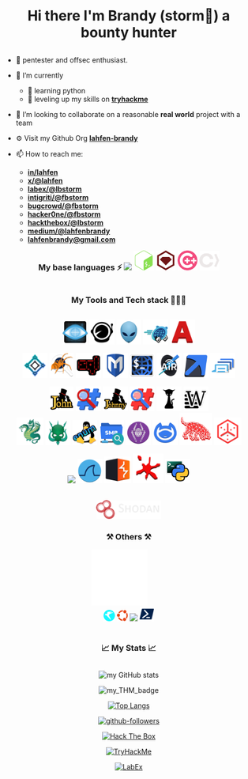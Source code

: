 <!--
get icon list here
https://github.com/tandpfun/skill-icons?tab=readme-ov-file#icons-list
-->

<h1 align="center" style="display: inline-block; margin: 1rem auto">
 Hi there  I'm Brandy (storm🎃) a bounty hunter
</h1>

- 🔭 pentester and offsec enthusiast.

- 🧠 I’m currently
  - 🦀 learning python
  - 🚀 leveling up my skills on **[tryhackme](https://tryhackme.com/p/Lbstorm)**

- 👯 I’m looking to collaborate on a reasonable **real world** project with a team
<!-- - 🤔 I’m looking for help with ... -->
- ⚙️ Visit my Github Org **[lahfen-brandy](https://github.com/lahfen-brandy)**

- 📫 How to reach me:
  - **[in/lahfen](https://www.linkedin.com/in/lahfen-brandy-82a296353/)**
  - **[x/@lahfen](https://x.com/LahfenB34295)**
  - **[labex/@lbstorm](https://labex.io/users/lb-storm-38355818)**
  - **[intigriti/@fbstorm](https://app.intigriti.com/researcher/profile/fbstorm)**
  - **[bugcrowd/@fbstorm](https://bugcrowd.com/h/fbstorm)**
  - **[hacker0ne/@fbstorm](https://hackerone.com/fbstorma)**
  - **[hackthebox/@lbstorm](https://app.hackthebox.com/users/2388971)**
  - **[medium/@lahfenbrandy](https://medium.com/@lahfenbrandy)**
  - **<lahfenbrandy@gmail.com>**

<!-- - 😄 Pronouns: He/Him -->
<!-- - ⚡⚡ Fun fact:  -->

<!--
cool flowery effect
<img align="left" src="https://user-images.githubusercontent.com/65187002/144930161-2f783401-8d27-4fdf-a2f7-cc0ba32f1f1f.gif" width="30%" style="display:inline;">
<img align="right" src="https://user-images.githubusercontent.com/65187002/144930161-2f783401-8d27-4fdf-a2f7-cc0ba32f1f1f.gif" width="30%" style="display:inline;">
-->

<div align="center">
  <h3 style="display: inline-block">
    My base languages ⚡
  </h3>

  <img src="https://skillicons.dev/icons?i=py" width="9%"/>
  <img src="./Languages/image-4.png" width="8%">
  <img src="./Languages/image-6.png" width="8%">
  <img src="./Languages/image-7.png" width="8%">
  <img src="./Languages/image-8.png" width="8%">
</div>

<div align="center">
  <h3 style="display: inline-block">
    My Tools and Tech stack 👨🏻‍💻
  </h3>

  <img src="./Tools/nmap-logo.svg" width="10%" /> <img src="./Tools/subfinder-logo.svg" width="10%"/> <img src="./Tools/nikto-logo.svg" width="10%" /> <img src="./Tools/gobuster-logo.svg" width="10%" /> <img src="./Tools/amass-logo.svg" width="10%" />
  <br />
  
<img src="./Tools/dirsearch-logo.svg" width="10%" /> <img src="./Tools/exploitdb-logo.svg" width="10%" /> <img src="./Tools/sqlmap-logo.svg" width="10%" /> <img src="./Tools/metasploit-logo.svg" width="10%" /> <img src="./Tools/webshells-logo.svg" width="10%" /> <img src="./Tools/aircrack-ng-logo.svg" width="10%" /> <img src="./Tools/responder-logo.svg" width="10%" /> <img src="./Tools/seclists-logo.svg" width="10%" />
  <br />

 <img src="./Tools/john-logo.svg" width="10%" /> <img src="./Tools/hash-identifier-logo.svg" width="10%" /> <img src="./Tools/johnny-logo.svg" width="10%" /> <img src="./Tools/hashid-logo.svg" width="10%" /> <img src="./Tools/hashcat-logo.svg" width="10%" /> <img src="./Tools/wordlists-logo.svg" width="10%" />
  <br />
  <img src="./Tools/hydra-logo.svg" width="11%" /> <img src="./Tools/crackmapexec-logo.svg" width="10%" /> <img src="./Tools/enum4linux-logo.svg" width="10%" /> <img src="./Tools/smbmap-logo.svg" width="10%" /> <img src="./Tools/netexec-logo.svg" width="10%" /> <img src="./Tools/netcat-logo.svg" width="10%" /> <img src="./Tools/bloodhound-logo.svg" width="13%" /> <img src="./Tools/theharvester-logo.svg" width="11%" />
  <br />

  <img src="https://skillicons.dev/icons?i=github" width="62"/> <img src="./Tools/wireshark-logo.svg" width="10%" /> <img src="./Tools/burpsuite-logo.svg" width="11%" /> <img src="./Tools/ollydbg-logo.svg" width="12%" /> <img src="./Tools/impacket-logo.svg" width="10%" />
  
  <br/>
  <img src="./Tools/shodan.webp" width="26%" />
</div>

<div align="center">
  <h3 style="display: inline-block">
    ⚒️ Others ⚒️
  </h3>
  <div style="dispaly:flex; width: 30%; position: relative; align-items:center; justify-content:center">
 <img src="./OS'/image-1.png" width="75%" style="margin-right:80px; cursor:pointer"/> <img src="./OS'/image-3.png" width="15%"style="cursor:pointer"/> <img src="./OS'/image.png" width="15%" yy/> <img src="https://skillicons.dev/icons?i=windows" width="30"/> <img src="./Languages/image-5.png" width="19%"/>
 </div> 
</div>
</br>
<div align="center">
  <h3 style="display: inline-block"> 
    📈 My Stats 📈
  </h3>

  ![my GitHub stats](https://github-readme-stats.vercel.app/api?username=lahfen-brandy&show_icons=true&hide=&count_private=true&title_color=3382ed&text_color=ffffff&icon_color=22c55e&bg_color=000000&hide_border=true&show_icons=true)

   ![my_THM_badge](https://tryhackme.com/api/v2/badges/public-profile?userPublicId=4797388)

[![Top Langs](https://github-readme-stats.vercel.app/api/top-langs/?username=lahfen-brandy&layout=compact&title_color=3382ed&text_color=ffffff&icon_color=22c55e&bg_color=000000&hide_border=true&locale=en)](https://github.com/anuraghazra/github-readme-stats)


  [![github-followers](https://img.shields.io/github/followers/lahfen-brandy?logo=github&style=for-the-badge&color=22c55e&labelColor=000000)](https://github.com/lahfen-brandy)

  [![Hack The Box](https://img.shields.io/badge/Hack%20The%20Box-6CC644?style=flat-square&logo=hackthebox&logoColor=black)](https://app.hackthebox.com/users/2388971) 

[![TryHackMe](https://img.shields.io/badge/TryHackMe-FF4769?style=flat-square&logo=tryhackme&logoColor=black)](https://tryhackme.com/p/Lbstorm)  

[![LabEx](https://img.shields.io/badge/LabEx-008080?style=flat-square&logo=linux&logoColor=black)](https://labex.io/users/lb-storm-38355818)
</div>